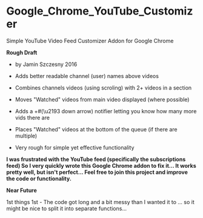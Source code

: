 # Google_Chrome_YouTube_Customizer
Simple YouTube Video Feed Customizer Addon for Google Chrome

**Rough Draft**

* by Jamin Szczesny 2016

* Adds better readable channel (user) names above videos
* Combines channels videos (using scroling) with 2+ videos in a section
* Moves "Watched" videos from main video displayed (where possible)
* Adds a +#(\u2193 down arrow) notifier letting you know how many more vids there are
* Places "Watched" videos at the bottom of the queue (if there are multiple)
* Very rough for simple yet effective functionality


**I was frustrated with the YouTube feed (specifically the subscriptions feed)
So I very quickly wrote this Google Chrome addon to fix it...
It works pretty well, but isn't perfect...
Feel free to join this project and improve the code or functionality.**

**Near Future**

1st things 1st - The code got long and a bit messy than I wanted it to ... so it might be nice to split it into separate functions...
